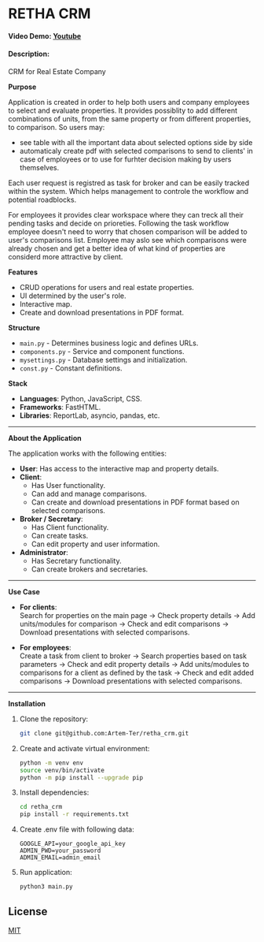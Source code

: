 # RETHA CRM

#### Video Demo: [Youtube](https://youtu.be/guCN_1nxFtk)

#### Description:

CRM for Real Estate Company

**Purpose**

Application is created in order to help both users and company employees to select and evaluate properties. It provides possiblity to add different combinations of units, from the same property or from different properties, to comparison. So users may:

- see table with all the important data about selected options side by side
- automaticaly create pdf with selected comparisons to send to clients' in case of employees or to use for furhter decision making by users themselves.

Each user request is registred as task for broker and can be easily tracked within the system. Which helps management to controle the workflow and potential roadblocks.

For employees it provides clear workspace where they can treck all their pending tasks and decide on prioreties. Following the task workflow employee doesn't need to worry that chosen comparison will be added to user's comparisons list. Employee may aslo see which comparisons were already chosen and get a better idea of what kind of properties are considerd more attractive by client.

**Features**

- CRUD operations for users and real estate properties.
- UI determined by the user's role.
- Interactive map.
- Create and download presentations in PDF format.

**Structure**

- `main.py` - Determines business logic and defines URLs.
- `components.py` - Service and component functions.
- `mysettings.py` - Database settings and initialization.
- `const.py` - Constant definitions.

**Stack**

- **Languages**: Python, JavaScript, CSS.
- **Frameworks**: FastHTML.
- **Libraries**: ReportLab, asyncio, pandas, etc.

---

**About the Application**

The application works with the following entities:

- **User**: Has access to the interactive map and property details.
- **Client**:
  - Has User functionality.
  - Can add and manage comparisons.
  - Can create and download presentations in PDF format based on selected comparisons.
- **Broker / Secretary**:
  - Has Client functionality.
  - Can create tasks.
  - Can edit property and user information.
- **Administrator**:
  - Has Secretary functionality.
  - Can create brokers and secretaries.

---

**Use Case**

- **For clients**:  
  Search for properties on the main page → Check property details → Add units/modules for comparison → Check and edit comparisons → Download presentations with selected comparisons.

- **For employees**:  
  Create a task from client to broker → Search properties based on task parameters → Check and edit property details → Add units/modules to comparisons for a client as defined by the task → Check and edit added comparisons → Download presentations with selected comparisons.

---

**Installation**

1. Clone the repository:

   ```bash
   git clone git@github.com:Artem-Ter/retha_crm.git
   ```

2. Create and activate virtual environment:

   ```bash
   python -m venv env
   source venv/bin/activate
   python -m pip install --upgrade pip
   ```

3. Install dependencies:

   ```bash
   cd retha_crm
   pip install -r requirements.txt
   ```

4. Create .env file with following data:

   ```
   GOOGLE_API=your_google_api_key
   ADMIN_PWD=your_password
   ADMIN_EMAIL=admin_email
   ```

5. Run application:

   ```bash
   python3 main.py
   ```

## License

[MIT](https://choosealicense.com/licenses/mit/)
